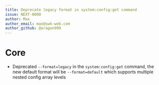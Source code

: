 ```yaml
---
title: Deprecate legacy format in system:config:get command
issue: NEXT-0000
author: Max
author_email: max@swk-web.com
author_github: @aragon999
---
```

# Core
* Deprecated `--format=legacy` in the `system:config:get` command, the new default format will be `--format=default` which supports multiple nested config array levels
